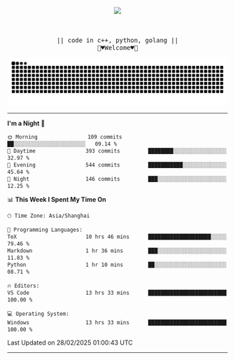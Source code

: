 <p align="center"><img src="https://i.imgur.com/A6bWGFl.gif"/></p>

<p align="center">
  <br />
  <samp>
<!--     I'm Loomione :wave:
    <br />
    I love delving deep into the intricacies of computer systems to understand how they work and how to make them work better
    <br />
    "Embrace the challenge, code your dreams, and commit to excellence"
    <br> -->
                  <br> || code in c++, python, golang || <br>
                             🌼♥️Welcome♥️🥰
  </samp>
</p> 
<div align="center">
<picture>
  <source media="(prefers-color-scheme: dark)" srcset="https://raw.githubusercontent.com/Loomione/Loomione/output/github-contribution-grid-snake-dark.svg">
  <source media="(prefers-color-scheme: light)" srcset="https://raw.githubusercontent.com/Loomione/Loomione/output/github-contribution-grid-snake.svg">
  <img alt="github contribution grid snake animation" src="https://raw.githubusercontent.com/Loomione/Loomione/output/github-contribution-grid-snake.svg">
</picture>
</div>

-------

<!--START_SECTION:waka-->
**I'm a Night 🦉** 

```text
🌞 Morning                109 commits         ██░░░░░░░░░░░░░░░░░░░░░░░   09.14 % 
🌆 Daytime                393 commits         ████████░░░░░░░░░░░░░░░░░   32.97 % 
🌃 Evening                544 commits         ███████████░░░░░░░░░░░░░░   45.64 % 
🌙 Night                  146 commits         ███░░░░░░░░░░░░░░░░░░░░░░   12.25 % 
```


📊 **This Week I Spent My Time On** 

```text
🕑︎ Time Zone: Asia/Shanghai

💬 Programming Languages: 
TeX                      10 hrs 46 mins      ████████████████████░░░░░   79.46 % 
Markdown                 1 hr 36 mins        ███░░░░░░░░░░░░░░░░░░░░░░   11.83 % 
Python                   1 hr 10 mins        ██░░░░░░░░░░░░░░░░░░░░░░░   08.71 % 

🔥 Editors: 
VS Code                  13 hrs 33 mins      █████████████████████████   100.00 % 

💻 Operating System: 
Windows                  13 hrs 33 mins      █████████████████████████   100.00 % 
```


 Last Updated on 28/02/2025 01:00:43 UTC
<!--END_SECTION:waka-->
-------




